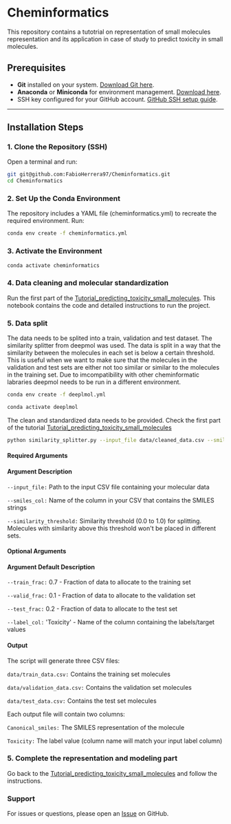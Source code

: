 # Cheminformatics

This repository contains a tutotrial on representation of small molecules representation and its application in case of study to predict toxicity in small molecules.

## Prerequisites
- **Git** installed on your system. [Download Git here](https://git-scm.com/downloads).
- **Anaconda** or **Miniconda** for environment management. [Download here](https://docs.conda.io/en/latest/miniconda.html).
- SSH key configured for your GitHub account. [GitHub SSH setup guide](https://docs.github.com/en/authentication/connecting-to-github-with-ssh).

---

## Installation Steps

### 1. Clone the Repository (SSH)
Open a terminal and run:
```bash
git git@github.com:FabioHerrera97/Cheminformatics.git
cd Cheminformatics
```
### 2. Set Up the Conda Environment

The repository includes a YAML file (cheminformatics.yml) to recreate the required environment. Run:

```bash
conda env create -f cheminformatics.yml
```
### 3. Activate the Environment

```bash
conda activate cheminformatics
```
### 4. Data cleaning and molecular standardization

Run the first part of the [Tutorial_predicting_toxicity_small_molecules](https://github.com/FabioHerrera97/Cheminformatics/blob/main/Tutorial_predicting_toxicity_small_molecules.ipynb). This notebook contains the code and detailed instructions to run the project.

### 5. Data split
The data needs to be splited into a train, validation and test dataset. The similarity splitter from deepmol was used. The data is split in a way that the similarity between the molecules in each set is below a certain threshold. This is useful when we want to make sure that the molecules in the validation and test sets are either not too similar or similar to the molecules in the training set. Due to imcompatibility with other cheminformatic labraries deepmol needs to be run in a different environment. 

```bash
conda env create -f deeplmol.yml

conda activate deeplmol
```

The clean and standardized data needs to be provided. Check the first part of the tutorial [Tutorial_predicting_toxicity_small_molecules](https://github.com/FabioHerrera97/Cheminformatics/blob/main/Tutorial_predicting_toxicity_small_molecules.ipynb)

```bash
python similarity_splitter.py --input_file data/cleaned_data.csv --smiles_col Canonical_smiles --similarity_threshold 0.7
```
#### Required Arguments

#### Argument	Description

```--input_file:```	  Path to the input CSV file containing your molecular data

```--smiles_col:```	  Name of the column in your CSV that contains the SMILES strings

```--similarity_threshold:```	  Similarity threshold (0.0 to 1.0) for splitting. Molecules with similarity above this threshold won't be placed in different sets.

#### Optional Arguments

#### Argument	Default	Description

```--train_frac:```	  0.7	- Fraction of data to allocate to the training set

```--valid_frac:```	  0.1	- Fraction of data to allocate to the validation set

```--test_frac:```	  0.2	- Fraction of data to allocate to the test set

```--label_col:```	'Toxicity' - Name of the column containing the labels/target values

#### Output

The script will generate three CSV files:


```data/train_data.csv:```	  Contains the training set molecules

```data/validation_data.csv:```	  Contains the validation set molecules

```data/test_data.csv:```	  Contains the test set molecules

Each output file will contain two columns:

```Canonical_smiles:```	  The SMILES representation of the molecule

```Toxicity:```	  The label value (column name will match your input label column)

### 5. Complete the representation and modeling part

Go back to the [Tutorial_predicting_toxicity_small_molecules](https://github.com/FabioHerrera97/Cheminformatics/blob/main/Tutorial_predicting_toxicity_small_molecules.ipynb) and follow the instructions.

### Support

For issues or questions, please open an [Issue](https://github.com/FabioHerrera97/Cheminformatics/issues) on GitHub.
